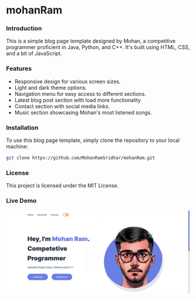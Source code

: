 # mohanRam

### Introduction
This is a simple blog page template designed by Mohan, a competitive programmer proficient in Java, Python, and C++. It's built using HTML, CSS, and a bit of JavaScript.

### Features
- Responsive design for various screen sizes.
- Light and dark theme options.
- Navigation menu for easy access to different sections.
- Latest blog post section with load more functionality
- Contact section with social media links.
- Music section showcasing Mohan's most listened songs.

### Installation

To use this blog page template, simply clone the repository to your local machine:

```bash
git clone https://github.com/MohanRamSridhar/mohanRam.git
```

### License

This project is licensed under the MIT License.

### Live Demo

[![](./assets/template.png)](https://github.com/MohanRamSridhar/mohanRam/blob/8f4a6d9780195a5b025c7d47b691ae69e08cf3f7/assets/template.png)

